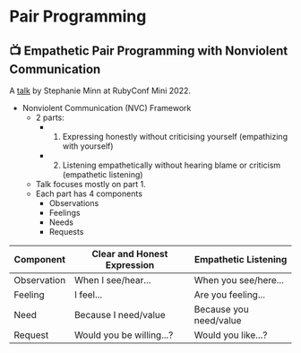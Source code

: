 # Pair Programming

## 📺 Empathetic Pair Programming with Nonviolent Communication

A [talk](https://www.youtube.com/watch?v=S-ukCrsrTNw) by Stephanie Minn at RubyConf Mini 2022.

- Nonviolent Communication (NVC) Framework
  - 2 parts:
    - 1. Expressing honestly without criticising yourself (empathizing with yourself)
    - 2. Listening empathetically without hearing blame or criticism (empathetic listening)
  - Talk focuses mostly on part 1.
  - Each part has 4 components
    - Observations
    - Feelings
    - Needs
    - Requests

| Component | Clear and Honest Expression | Empathetic Listening |
| --- | --- | --- |
| Observation | When I see/hear...| When you see/here... |
| Feeling | I feel... | Are you feeling... |
| Need | Because I need/value | Because you need/value |
| Request | Would you be willing...? | Would you like...? |
